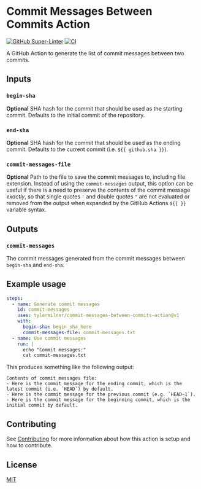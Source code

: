 # Commit Messages Between Commits Action

[![GitHub Super-Linter](https://github.com/tylermilner/commit-messages-between-commits-action/actions/workflows/linter.yml/badge.svg)](https://github.com/tylermilner/commit-messages-between-commits-action/actions/workflows/linter.yml)
[![CI](https://github.com/tylermilner/commit-messages-between-commits-action/actions/workflows/ci.yml/badge.svg)](https://github.com/tylermilner/commit-messages-between-commits-action/actions/workflows/ci.yml)

A GitHub Action to generate the list of commit messages between two commits.

## Inputs

### `begin-sha`

**Optional** SHA hash for the commit that should be used as the starting commit.
Defaults to the initial commit of the repository.

### `end-sha`

**Optional** SHA hash for the commit that should be used as the ending commit.
Defaults to the current commit (i.e. `${{ github.sha }}`).

### `commit-messages-file`

**Optional** Path to the file to save the commit messages to, including file
extension. Instead of using the `commit-messages` output, this option can be
useful if there is a need to preserve the contents of the commit message
_exactly_, so that single quotes `'` and double quotes `"` are not evaluated or
removed from the output when expanded by the GitHub Actions `${{ }}` variable
syntax.

## Outputs

### `commit-messages`

The commit messages generated from the commit messages between `begin-sha` and
`end-sha`.

## Example usage

```yaml
steps:
  - name: Generate commit messages
    id: commit-messages
    uses: tylermilner/commit-messages-between-commits-action@v1
    with:
      begin-sha: begin_sha_here
      commit-messages-file: commit-messages.txt
  - name: Use commit messages
    run: |
      echo "Commit messages:"
      cat commit-messages.txt
```

This produces something like the following output:

```console
Contents of commit messages file:
- Here is the commit message for the ending commit, which is the latest commit (i.e. `HEAD`) by default.
- Here is the commit message for the previous commit (e.g. `HEAD~1`).
- Here is the commit message for the beginning commit, which is the initial commit by default.
```

## Contributing

See [Contributing](CONTRIBUTING.md) for more information about how this action
is setup and how to contribute.

## License

[MIT](LICENSE)
